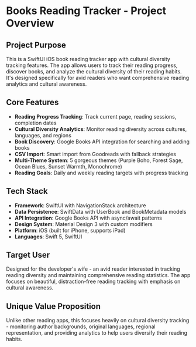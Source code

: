 # Books Reading Tracker - Project Overview

## Project Purpose
This is a SwiftUI iOS book reading tracker app with cultural diversity tracking features. The app allows users to track their reading progress, discover books, and analyze the cultural diversity of their reading habits. It's designed specifically for avid readers who want comprehensive reading analytics and cultural awareness.

## Core Features
- **Reading Progress Tracking**: Track current page, reading sessions, completion dates
- **Cultural Diversity Analytics**: Monitor reading diversity across cultures, languages, and regions
- **Book Discovery**: Google Books API integration for searching and adding books
- **CSV Import**: Smart import from Goodreads with fallback strategies
- **Multi-Theme System**: 5 gorgeous themes (Purple Boho, Forest Sage, Ocean Blues, Sunset Warmth, Monochrome)
- **Reading Goals**: Daily and weekly reading targets with progress tracking

## Tech Stack
- **Framework**: SwiftUI with NavigationStack architecture
- **Data Persistence**: SwiftData with UserBook and BookMetadata models
- **API Integration**: Google Books API with async/await patterns
- **Design System**: Material Design 3 with custom modifiers
- **Platform**: iOS (built for iPhone, supports iPad)
- **Languages**: Swift 5, SwiftUI

## Target User
Designed for the developer's wife - an avid reader interested in tracking reading diversity and maintaining comprehensive reading statistics. The app focuses on beautiful, distraction-free reading tracking with emphasis on cultural awareness.

## Unique Value Proposition
Unlike other reading apps, this focuses heavily on cultural diversity tracking - monitoring author backgrounds, original languages, regional representation, and providing analytics to help users diversify their reading habits.